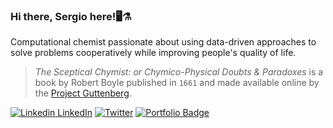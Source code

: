 ### Hi there, Sergio here!🖥️⚗️
Computational chemist passionate about using data-driven approaches to solve problems cooperatively while improving people's quality of life.

> _The Sceptical Chymist: or Chymico-Physical Doubts & Paradoxes_ is a book by Robert Boyle published in `1661` and made available online by the [Project Guttenberg](http://www.gutenberg.org/ebooks/22914). 

[![Linkedin](https://i.stack.imgur.com/gVE0j.png) LinkedIn](https://www.linkedin.com/in/sergiovechi)
[![Twitter](https://img.shields.io/twitter/url/https/twitter.com/skepticchymist.svg?style=social&label=Follow%20%40skepticchymist)](https://twitter.com/skepticchymist)
[![Portfolio Badge](https://img.shields.io/badge/Website-sergiovechi.com/-purple)](https://sergiovechi.com)


<!--
**skepticalchemist/skepticalchemist** is a ✨ _special_ ✨ repository because its `README.md` (this file) appears on your GitHub profile.


Here are some ideas to get you started:

- 🔭 I’m currently working on ...
- 🌱 I’m currently learning ...
- 👯 I’m looking to collaborate on ...
- 🤔 I’m looking for help with ...
- 💬 Ask me about ...
- 📫 How to reach me: ...
- 😄 Pronouns: ...
- ⚡ Fun fact: ...
-->
